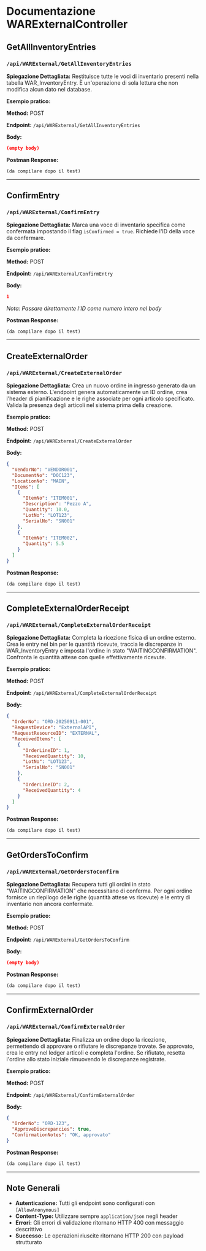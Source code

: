 # Documentazione WARExternalController  

## GetAllInventoryEntries

### `/api/WARExternal/GetAllInventoryEntries`

**Spiegazione Dettagliata:** Restituisce tutte le voci di inventario presenti nella tabella WAR_InventoryEntry. È un'operazione di sola lettura che non modifica alcun dato nel database.

**Esempio pratico:**

**Method:** POST

**Endpoint:** `/api/WARExternal/GetAllInventoryEntries`

**Body:**

```json
(empty body)
```

**Postman Response:**

```
(da compilare dopo il test)
```

---

## ConfirmEntry

### `/api/WARExternal/ConfirmEntry`

**Spiegazione Dettagliata:** Marca una voce di inventario specifica come confermata impostando il flag `isConfirmed = true`. Richiede l'ID della voce da confermare.

**Esempio pratico:**

**Method:** POST

**Endpoint:** `/api/WARExternal/ConfirmEntry`

**Body:**

```json
1
```

_Nota: Passare direttamente l'ID come numero intero nel body_

**Postman Response:**

```
(da compilare dopo il test)
```

---

## CreateExternalOrder

### `/api/WARExternal/CreateExternalOrder`

**Spiegazione Dettagliata:** Crea un nuovo ordine in ingresso generato da un sistema esterno. L'endpoint genera automaticamente un ID ordine, crea l'header di pianificazione e le righe associate per ogni articolo specificato. Valida la presenza degli articoli nel sistema prima della creazione.

**Esempio pratico:**

**Method:** POST

**Endpoint:** `/api/WARExternal/CreateExternalOrder`

**Body:**

```json
{
  "VendorNo": "VENDOR001",
  "DocumentNo": "DOC123",
  "LocationNo": "MAIN",
  "Items": [
    {
      "ItemNo": "ITEM001",
      "Description": "Pezzo A",
      "Quantity": 10.0,
      "LotNo": "LOT123",
      "SerialNo": "SN001"
    },
    {
      "ItemNo": "ITEM002",
      "Quantity": 5.5
    }
  ]
}
```

**Postman Response:**

```
(da compilare dopo il test)
```

---

## CompleteExternalOrderReceipt

### `/api/WARExternal/CompleteExternalOrderReceipt`

**Spiegazione Dettagliata:** Completa la ricezione fisica di un ordine esterno. Crea le entry nel bin per le quantità ricevute, traccia le discrepanze in WAR_InventoryEntry e imposta l'ordine in stato "WAITINGCONFIRMATION". Confronta le quantità attese con quelle effettivamente ricevute.

**Esempio pratico:**

**Method:** POST

**Endpoint:** `/api/WARExternal/CompleteExternalOrderReceipt`

**Body:**

```json
{
  "OrderNo": "ORD-20250911-001",
  "RequestDevice": "ExternalAPI",
  "RequestResourceID": "EXTERNAL",
  "ReceivedItems": [
    {
      "OrderLineID": 1,
      "ReceivedQuantity": 10,
      "LotNo": "LOT123",
      "SerialNo": "SN001"
    },
    {
      "OrderLineID": 2,
      "ReceivedQuantity": 4
    }
  ]
}
```

**Postman Response:**

```
(da compilare dopo il test)
```

---

## GetOrdersToConfirm

### `/api/WARExternal/GetOrdersToConfirm`

**Spiegazione Dettagliata:** Recupera tutti gli ordini in stato "WAITINGCONFIRMATION" che necessitano di conferma. Per ogni ordine fornisce un riepilogo delle righe (quantità attese vs ricevute) e le entry di inventario non ancora confermate.

**Esempio pratico:**

**Method:** POST

**Endpoint:** `/api/WARExternal/GetOrdersToConfirm`

**Body:**

```json
(empty body)
```

**Postman Response:**

```
(da compilare dopo il test)
```

---

## ConfirmExternalOrder

### `/api/WARExternal/ConfirmExternalOrder`

**Spiegazione Dettagliata:** Finalizza un ordine dopo la ricezione, permettendo di approvare o rifiutare le discrepanze trovate. Se approvato, crea le entry nel ledger articoli e completa l'ordine. Se rifiutato, resetta l'ordine allo stato iniziale rimuovendo le discrepanze registrate.

**Esempio pratico:**

**Method:** POST

**Endpoint:** `/api/WARExternal/ConfirmExternalOrder`

**Body:**

```json
{
  "OrderNo": "ORD-123",
  "ApproveDiscrepancies": true,
  "ConfirmationNotes": "OK, approvato"
}
```

**Postman Response:**

```
(da compilare dopo il test)
```

---

## Note Generali

- **Autenticazione:** Tutti gli endpoint sono configurati con `[AllowAnonymous]`
- **Content-Type:** Utilizzare sempre `application/json` negli header
- **Errori:** Gli errori di validazione ritornano HTTP 400 con messaggio descrittivo
- **Successo:** Le operazioni riuscite ritornano HTTP 200 con payload strutturato